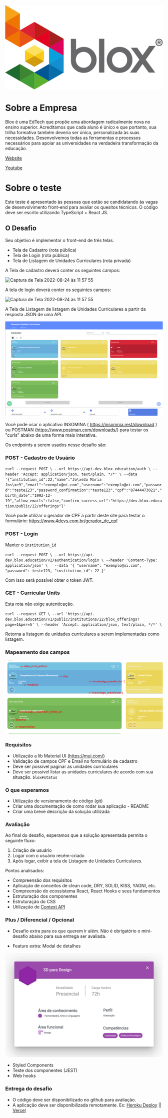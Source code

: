 ![Blox](logo_blox.png)

# Sobre a Empresa

  Blox é uma EdTech que propõe uma abordagem radicalmente nova no ensino superior.
Acreditamos que cada aluno é único e que portanto, sua trilha formativa também
deveria ser única, personalizada às suas necessidades. Desenvolvemos todas as
ferramentas e processos necessários para apoiar as universidades na verdadeira
transformação da educação.

[Website](https://blox.education)

[Youtube](https://www.youtube.com/channel/UCoU3Z5EheoYz3YQFRAaaeTw)

# Sobre o teste

  Este teste é apresentado às pessoas que estão se candidatando às vagas de
desenvolvimento front-end para avaliar os quesitos técnicos. O código deve ser escrito
utilizando TypeScript + React JS.

## O Desafio

Seu objetivo é implementar o front-end de três telas.
- Tela de Cadastro (rota pública)
- Tela de Login (rota pública)
- Tela de Listagem de Unidades Curriculares (rota privada)

A Tela de cadastro deverá conter os seguintes campos: 
<div>
  <img width="593" alt="Captura de Tela 2022-08-24 às 11 57 55" src="https://user-images.githubusercontent.com/34753722/186452005-808610ed-3bc2-4adc-9499-6ec2b9fc0630.png">
</div>

A tela de login deverá conter os seguintes campos:
<div>
  <img width="593" alt="Captura de Tela 2022-08-24 às 11 57 55" src="https://user-images.githubusercontent.com/54423337/186509114-f346bc0a-91d8-4a6c-9b88-864015ad6346.png">
</div>


A Tela de Listagem de listagem de Unidades Curriculares a partir da resposta JSON de uma API.

![Tela listagem de unidades curriculares](tela_listagem_unidades_curriculares.png)

Você pode usar o aplicativo INSOMINA ( https://insomnia.rest/download ) ou POSTMAN (https://www.postman.com/downloads/) para testar os "curls" abaixo de uma forma mais interativa.

Os endpoints a serem usados nesse desafio são:


### POST - Cadastro de Usuário

`curl --request POST \
  --url https://api-dev.blox.education/auth \
  --header 'Accept: application/json, text/plain, */*' \
  --data '{"institution_id":22,"name":"Jo\xe3o Maria Jos\xe9","email":"exemplo@oi.com","username":"exemplo@oi.com","password":"teste123","password_confirmation":"teste123","cpf":"87444473021","birth_date":"1992-12-19","allow_emails":false,"confirm_success_url":"https://dev.blox.education/public/22/offerings"}' `

Você pode utilizar o gerador de CPF a partir deste site para testar o formulário: https://www.4devs.com.br/gerador_de_cpf

### POST - Login
Manter o `institution_id`

`curl --request POST \
  --url https://api-dev.blox.education/v2/authentication/login \
  --header 'Content-Type: application/json' \  
  --data '{
	"username": "exemplo@oi.com",
	"password": teste123,
	"institution_id": 22
}'`

Com isso será possível obter o token JWT.
  

### GET - Curricular Units

Esta rota não exige autenticação.

`curl --request GET \
  --url 'https://api-dev.blox.education/v1/public/institutions/22/blox_offerings?page=1&per=5' \
  --header 'Accept: application/json, text/plain, */*' \`

Retorna a listagem de unidades curriculares a serem implementadas como listagem. 

### Mapeamento dos campos

![Sugestão de tela](fields.png)

### Requisitos
  - Utilização a lib Material UI (https://mui.com/)
  - Validação de campos CPF e Email no formulário de cadastro
  - Deve ser possível paginar as unidades curriculares
  - Deve ser possível listar as unidades curriculares de acordo com sua situação. `blox#status`

### O que esperamos

 - Utilização de versionamento de código (git)
 - Criar uma documentação de como rodar sua aplicação - README
 - Criar uma breve descrição da solução utilizada

### Avaliação

Ao final do desafio, esperamos que a solução apresentada permita o seguinte fluxo:
1. Criação de usuário
2. Logar com o usuário recém-criado
3. Após logar, exibir a tela de Listagem de Unidades Curriculares.

Pontos analisados: 
  - Compreensão dos requisitos
  - Aplicação de conceitos de clean code, DRY, SOLID, KISS, YAGNI, etc.
  - Compreensão do ecossistema React, React Hooks e seus fundamentos
  - Estruturação dos componentes
  - Estruturação do CSS
  - Utilização de [Context API](https://reactjs.org/docs/context.html)

### Plus / Diferencial / Opcional

  - Desafio extra para os que querem ir além. Não é obrigatório o mini-desafio abaixo para sua entrega ser avaliada.

  - Feature extra: Modal de detalhes

  ![Modal](desafio-front-modal.jpg)

  - Styled Components
  - Teste dos componentes (JEST)
  - Web hooks

### Entrega do desafio

  - O código deve ser disponibilizado no github para avaliação.
  - A aplicação deve ser disponibilizada remotamente.
    Ex: [Heroku Deploy](https://blog.heroku.com/deploying-react-with-zero-configuration) || [Vercel](https://vercel.com/)
